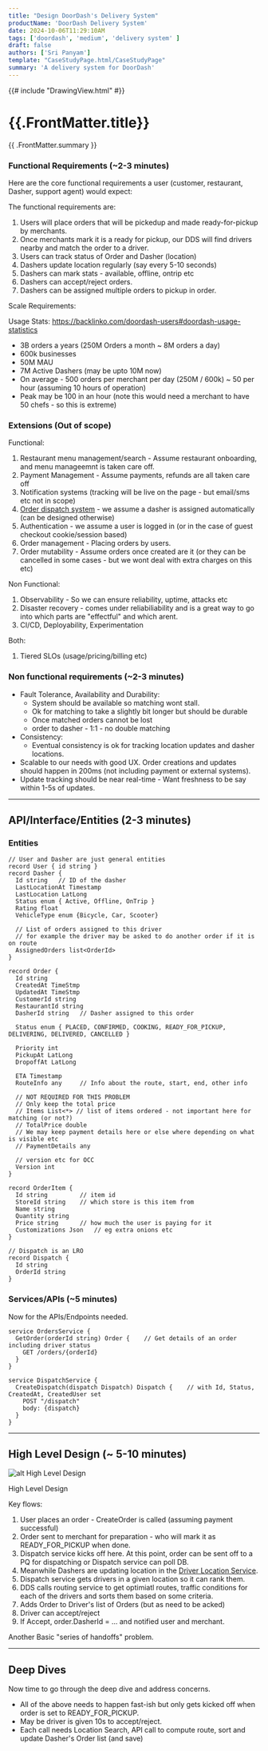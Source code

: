 ```yaml
---
title: "Design DoorDash's Delivery System"
productName: 'DoorDash Delivery System'
date: 2024-10-06T11:29:10AM
tags: ['doordash', 'medium', 'delivery system' ]
draft: false
authors: ['Sri Panyam']
template: "CaseStudyPage.html/CaseStudyPage"
summary: 'A delivery system for DoorDash'
---
```


{{# include "DrawingView.html" #}}

# {{.FrontMatter.title}}

{{ .FrontMatter.summary }}

### Functional Requirements (~2-3 minutes)

Here are the core functional requirements a user (customer, restaurant, Dasher, support agent) would expect:

The functional requirements are:

1. Users will place orders that will be pickedup and made ready-for-pickup by merchants.
2. Once merchants mark it is a ready for pickup, our DDS will find drivers nearby and match the order to a driver.
4. Users can track status of Order and Dasher (location)
5. Dashers update location regularly (say every 5-10 seconds)
6. Dashers can mark stats - available, offline, ontrip etc
7. Dashers can accept/reject orders.
8. Dashers can be assigned multiple orders to pickup in order.

Scale Requirements:

Usage Stats: https://backlinko.com/doordash-users#doordash-usage-statistics

* 3B orders a years (250M Orders a month ~ 8M orders a day)
* 600k businesses
* 50M MAU
* 7M Active Dashers (may be upto 10M now)
* On average - 500 orders per merchant per day (250M / 600k) ~ 50 per hour (assuming 10 hours of operation)
* Peak may be 100 in an hour (note this would need a merchant to have 50 chefs - so this is extreme)

### Extensions (Out of scope)

Functional:

1) Restaurant menu management/search - Assume restaurant onboarding, and menu manageemnt is taken care off.
2) Payment Management - Assume payments, refunds are all taken care off
3) Notification systems (tracking will be live on the page - but email/sms etc not in scope)
4) [Order dispatch system](../delivery_dispatch_system/index.md) - we assume a dasher is assigned automatically (can be designed otherwise)
5) Authentication - we assume a user is logged in (or in the case of guest checkout cookie/session based)
6) Order management - Placing orders by users.
7) Order mutability - Assume orders once created are it (or they can be cancelled in some cases - but we wont deal with
   extra charges on this etc)

Non Functional:
1) Observability - So we can ensure reliability, uptime, attacks etc
2) Disaster recovery - comes under reliabiliability and is a great way to go into which parts are "effectful" and which arent.
3) CI/CD, Deployability, Experimentation

Both:
1) Tiered SLOs (usage/pricing/billing etc)

### Non functional requirements (~2-3 minutes)

* Fault Tolerance, Availability and Durability:
  - System should be available so matching wont stall.
  - Ok for matching to take a slightly bit longer but should be durable
  - Once matched orders cannot be lost
  - order to dasher - 1:1 - no double matching
* Consistency:
  - Eventual consistency is ok for tracking location updates and dasher locations.
* Scalable to our needs with good UX.   Order creations and updates should happen in 200ms (not including payment or external systems).
* Update tracking should be near real-time - Want freshness to be say within 1-5s of updates.

---

## API/Interface/Entities (2-3 minutes)

### Entities
   
```
// User and Dasher are just general entities
record User { id string }
record Dasher {
  Id string   // ID of the dasher 
  LastLocationAt Timestamp
  LastLocation LatLong
  Status enum { Active, Offline, OnTrip }
  Rating float
  VehicleType enum {Bicycle, Car, Scooter}
  
  // List of orders assigned to this driver
  // for example the driver may be asked to do another order if it is on route
  AssignedOrders list<OrderId>
}

record Order {
  Id string
  CreatedAt TimeStmp
  UpdatedAt TimeStmp
  CustomerId string
  RestaurantId string
  DasherId string   // Dasher assigned to this order
  
  Status enum { PLACED, CONFIRMED, COOKING, READY_FOR_PICKUP, DELIVERING, DELIVERED, CANCELLED }
  
  Priority int
  PickupAt LatLong
  DropoffAt LatLong
  
  ETA Timestamp
  RouteInfo any     // Info about the route, start, end, other info
  
  // NOT REQUIRED FOR THIS PROBLEM
  // Only keep the total price
  // Items List<*> // list of items ordered - not important here for matching (or not?)
  // TotalPrice double
  // We may keep payment details here or else where depending on what is visible etc
  // PaymentDetails any
  
  // version etc for OCC
  Version int
}

record OrderItem {
  Id string         // item id
  StoreId string    // which store is this item from
  Name string
  Quantity string
  Price string      // how much the user is paying for it
  Customizations Json   // eg extra onions etc
}

// Dispatch is an LRO
record Dispatch {
  Id string
  OrderId string
}
```

### Services/APIs (~5 minutes)

Now for the APIs/Endpoints needed.

```
service OrdersService {
  GetOrder(orderId string) Order {    // Get details of an order including driver status
    GET /orders/{orderId}
  }
}

service DispatchService {
  CreateDispatch(dispatch Dispatch) Dispatch {    // with Id, Status, CreatedAt, CreatedUser set
    POST "/dispatch"
    body: {dispatch}
  }
}
```

---

## High Level Design (~ 5-10 minutes)

![alt High Level Design](./hld.png "High Level Design")

<Drawing id="/hld" preview="./hld.png" width="800px" >High Level Design</Drawing>

Key flows:

1. User places an order - CreateOrder is called (assuming payment successful)
2. Order sent to merchant for preparation - who will mark it as READY_FOR_PICKUP when done.
3. Dispatch service kicks off here.   At this point, order can be sent off to a PQ for dispatching or Dispatch service can poll DB.
4. Meanwhile Dashers are updating location in the [Driver Location Service](../driver_location_service/index.md).
5. Dispatch service gets drivers in a given location so it can rank them.
6. DDS calls routing service to get optimiatl routes, traffic conditions for each of the drivers and sorts them based on some criteria.
7. Adds Order to Driver's list of Orders (but as need to be acked)
8. Driver can accept/reject
9. If Accept, order.DasherId = ... and notified user and merchant.

Another Basic "series of handoffs" problem.

---

## Deep Dives

Now time to go through the deep dive and address concerns.

* All of the above needs to happen fast-ish but only gets kicked off when order is set to READY_FOR_PICKUP.
* May be driver is given 10s to accept/reject.
* Each call needs Location Search, API call to compute route, sort and update Dasher's Order list (and save)
